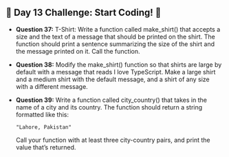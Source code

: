 ## 🚀 Day 13 Challenge: Start Coding! 🚀

- **Question 37:** T-Shirt: Write a function called make_shirt() that accepts a size and the text of a message that should be printed on the shirt. The function should print a sentence summarizing the size of the shirt and the message printed on it. Call the function.

- **Question 38:** Modify the make_shirt() function so that shirts are large by default with a message that reads I love TypeScript. Make a large shirt and a medium shirt with the default message, and a shirt of any size with a different message.

- **Question 39:** Write a function called city_country() that takes in the name of a city and its country. The function should return a string formatted like this:

    `"Lahore, Pakistan"`
    
    Call your function with at least three city-country pairs, and print the value that’s returned.
